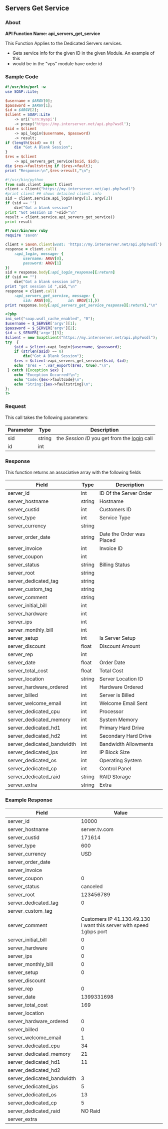 
## Servers Get Service

### About

**API Function Name: api_servers_get_service**

This Function Applies to the Dedicated Servers services.
* Gets service info for the given ID in the given Module.   An example of this
* would be in the "vps" module have order id


### Sample Code

```perl
#!/usr/bin/perl -w
use SOAP::Lite;

$username = $ARGV[0];
$password = $ARGV[1];
$id = $ARGV[2];
$client = SOAP::Lite
	-> uri('urn:myapi')
	-> proxy('https://my.interserver.net/api.php?wsdl');
$sid = $client
	-> api_login($username, $password)
	-> result;
if (length($sid) == 0)  {
	die "Got A Blank Session";
} 
$res = $client
	-> api_servers_get_service($sid, $id);
die $res->faultstring if ($res->fault);
print "Response:\n",$res->result,"\n";

```

```python
#!/usr/bin/python
from suds.client import Client
client = Client("https://my.interserver.net/api.php?wsdl")
#print client ## shows detailed client info
sid = client.service.api_login(argv[1], argv[2])
if (sid == '')
	die("Got a blank session")
print "Got Session ID "+sid+"\n"
result = client.service.api_servers_get_service()
print result

```

```ruby
#!/usr/bin/env ruby
require 'savon'

client = Savon.client(wsdl: 'https://my.interserver.net/api.php?wsdl')
response = client.call(
	:api_login, message: {
		username: ARGV[0],
		password: ARGV[1]
})
sid = response.body[:api_login_response][:return]
if (sid == "")
	die("Got a blank session id");
print "got session id ",sid,"\n"
response = client.call(
	:api_servers_get_service, message: {
		sid: ARGV[0],		id: ARGV[1],})
print response.body[:api_servers_get_service_response][:return],"\n"

```

```php
<?php
ini_set("soap.wsdl_cache_enabled", "0");
$username = $_SERVER['argv'][1];
$password = $_SERVER['argv'][2];
$id = $_SERVER['argv'][3];
$client = new SoapClient("https://my.interserver.net/api.php?wsdl");
try  { 
	$sid = $client->api_login($username, $password);
	if (strlen($sid) == 0)
		die("Got A Blank Session");
	$res = $client->api_servers_get_service($sid, $id);
	echo '$res = '.var_export($res, true)."\n";
 } catch (Exception $ex) {
	echo "Exception Occurred!\n";
	echo "Code:{$ex->faultcode}\n";
	echo "String:{$ex->faultstring}\n";
}; 
?>

```



### Request

This call takes the following parameters:

Parameter|Type|Description
---------|----|-----------
sid|string|the *Session ID* you get from the [login](#login) call
id|int|


### Response

This function returns an associative array with the following fields

Field|Type|Description
-----|----|-----------
server_id|int|ID Of the Server Order
server_hostname|string|Hostname
server_custid|int|Customers ID
server_type|int|Service Type
server_currency|string|
server_order_date|string|Date the Order was Placed
server_invoice|int|Invoice ID
server_coupon|int|
server_status|string|Billing Status
server_root|string|
server_dedicated_tag|string|
server_custom_tag|string|
server_comment|string|
server_initial_bill|int|
server_hardware|int|
server_ips|int|
server_monthly_bill|int|
server_setup|int|Is Server Setup
server_discount|float|Discount Amount
server_rep|int|
server_date|float|Order Date
server_total_cost|float|Total Cost
server_location|string|Server Location ID
server_hardware_ordered|int|Hardware Ordered
server_billed|int|Server is Billed
server_welcome_email|int|Welcome Email Sent
server_dedicated_cpu|int|Processor
server_dedicated_memory|int|System Memory
server_dedicated_hd1|int|Primary Hard Drive
server_dedicated_hd2|int|Secondary Hard Drive
server_dedicated_bandwidth|int|Bandwidth Allowments
server_dedicated_ips|int|IP Block Size
server_dedicated_os|int|Operating System
server_dedicated_cp|int|Control Panel
server_dedicated_raid|string|RAID Storage
server_extra|string|Extra


### Example Response

<table>
	<thead>
		<tr>
			<th>Field</th>
			<th>Value</th>
		</tr>
	</thead>
	<tbody>
		<tr>
			<td>server_id</td>
			<td>10000</td>
		</tr>
		<tr>
			<td>server_hostname</td>
			<td>server.tv.com</td>
		</tr>
		<tr>
			<td>server_custid</td>
			<td>171614</td>
		</tr>
		<tr>
			<td>server_type</td>
			<td>600</td>
		</tr>
		<tr>
			<td>server_currency</td>
			<td>USD</td>
		</tr>
		<tr>
			<td>server_order_date</td>
			<td></td>
		</tr>
		<tr>
			<td>server_invoice</td>
			<td></td>
		</tr>
		<tr>
			<td>server_coupon</td>
			<td>0</td>
		</tr>
		<tr>
			<td>server_status</td>
			<td>canceled</td>
		</tr>
		<tr>
			<td>server_root</td>
			<td>123456789</td>
		</tr>
		<tr>
			<td>server_dedicated_tag</td>
			<td>0</td>
		</tr>
		<tr>
			<td>server_custom_tag</td>
			<td></td>
		</tr>
		<tr>
			<td>server_comment</td>
			<td>Customers IP 41.130.49.130<br>I want this server with speed  1gbps port</td>
		</tr>
		<tr>
			<td>server_initial_bill</td>
			<td>0</td>
		</tr>
		<tr>
			<td>server_hardware</td>
			<td>0</td>
		</tr>
		<tr>
			<td>server_ips</td>
			<td>0</td>
		</tr>
		<tr>
			<td>server_monthly_bill</td>
			<td>0</td>
		</tr>
		<tr>
			<td>server_setup</td>
			<td>0</td>
		</tr>
		<tr>
			<td>server_discount</td>
			<td></td>
		</tr>
		<tr>
			<td>server_rep</td>
			<td>0</td>
		</tr>
		<tr>
			<td>server_date</td>
			<td>1399331698</td>
		</tr>
		<tr>
			<td>server_total_cost</td>
			<td>169</td>
		</tr>
		<tr>
			<td>server_location</td>
			<td></td>
		</tr>
		<tr>
			<td>server_hardware_ordered</td>
			<td>0</td>
		</tr>
		<tr>
			<td>server_billed</td>
			<td>0</td>
		</tr>
		<tr>
			<td>server_welcome_email</td>
			<td>1</td>
		</tr>
		<tr>
			<td>server_dedicated_cpu</td>
			<td>34</td>
		</tr>
		<tr>
			<td>server_dedicated_memory</td>
			<td>21</td>
		</tr>
		<tr>
			<td>server_dedicated_hd1</td>
			<td>11</td>
		</tr>
		<tr>
			<td>server_dedicated_hd2</td>
			<td></td>
		</tr>
		<tr>
			<td>server_dedicated_bandwidth</td>
			<td>3</td>
		</tr>
		<tr>
			<td>server_dedicated_ips</td>
			<td>5</td>
		</tr>
		<tr>
			<td>server_dedicated_os</td>
			<td>13</td>
		</tr>
		<tr>
			<td>server_dedicated_cp</td>
			<td>5</td>
		</tr>
		<tr>
			<td>server_dedicated_raid</td>
			<td>NO Raid</td>
		</tr>
		<tr>
			<td>server_extra</td>
			<td></td>
		</tr>
	</tbody>
</table>


